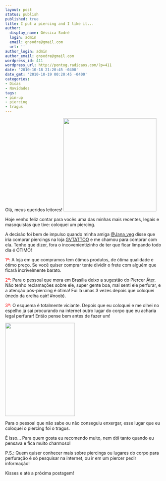 ```yaml
---
layout: post
status: publish
published: true
title: I put a piercing and I like it...
author:
  display_name: Géssica Sodré
  login: admin
  email: gnsodre@gmail.com
  url: ''
author_login: admin
author_email: gnsodre@gmail.com
wordpress_id: 411
wordpress_url: http://pontog.radicaos.com/?p=411
date: '2010-10-18 21:20:45 -0400'
date_gmt: '2010-10-19 00:20:45 -0400'
categories:
- Dicas
- Novidades
tags:
- pin-up
- piercing
- tragus
---
```

<p>Olá, meus queridos leitores! <a href="http://pontog.radicaos.com/wp-content/uploads/2010/10/Pin-Up_6.png"><img class="alignright size-medium wp-image-412" title="Pin-Up_6" src="http://pontog.radicaos.com/wp-content/uploads/2010/10/Pin-Up_6-300x300.png" alt="" width="300" height="300" /></a></p>
<p>Hoje venho feliz contar para vocês uma das minhas mais recentes, legais e masoquistas que tive: coloquei um piercing.</p>
<p>A decisão foi bem de impulso quando minha amiga <a title="Jana" href="http://www.twitter.com/Jana_veg" target="_blank">@Jana_veg</a> disse que iria comprar piercings na loja <a title="GVTATTOO" href="http://www.gvtattoo.com.br/" target="_blank">GVTATTOO</a> e me chamou para comprar com ela. Tenho que dizer, fora o incovenientizinho de ter que ficar limpando todo dia é ÓTIMO!</p>
<p><span style="color: #ff0000;">1º:</span> A loja em que compramos tem ótimos produtos, de ótima qualidade e ótimo preço. Se você quiser comprar tente dividir o frete com alguém que ficará incrivelmente barato.</p>
<p><span style="color: #ff0000;">2º:</span> Para o pessoal que mora em Brasília deixo a sugestão do Piercer <a title="Áter" href="http://www.facebook.com/profile.php?id=100001296005397" target="_blank">Áter</a>. Não tenho reclamações sobre ele, super gente boa, mal senti ele perfurar, e a atenção pós-piercing é ótima! Fui lá umas 3 vezes depois que coloquei (medo da orelha cair! #noob).</p>
<p><span style="color: #ff0000;">3º:</span> O esquema é totalmente viciante. Depois que eu coloquei e me olhei no espelho já saí procurando na internet outro lugar do corpo que eu acharia legal perfurar! Então pense bem antes de fazer um!</p>
<p><a href="http://pontog.radicaos.com/wp-content/uploads/2010/10/photoshopado.jpg"><img class="aligncenter size-medium wp-image-413" title="Piercing Tragus" src="http://pontog.radicaos.com/wp-content/uploads/2010/10/photoshopado-225x300.jpg" alt="" width="225" height="300" /></a></p>
<p>Para o pessoal que não sabe ou não conseguiu enxergar, esse lugar que eu coloquei o piercing foi o tragus.</p>
<p>É isso... Para quem gosta eu recomendo muito, nem dói tanto quando eu pensava e fica muito charmoso!</p>
<p>P.S.: Quem quiser conhecer mais sobre piercings ou lugares do corpo para perfuração é só pesquisar na internet, ou ir em um piercer pedir informação!</p>
<p>Kisses e até a próxima postagem!</p>
